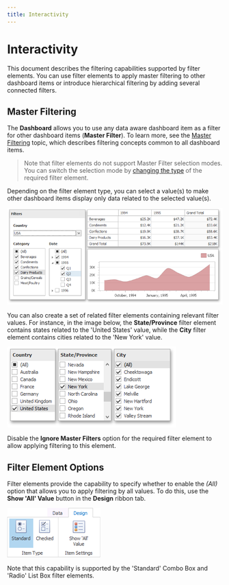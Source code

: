 ```yaml
---
title: Interactivity
---
```

# Interactivity
This document describes the filtering capabilities supported by filter elements. You can use filter elements to apply master filtering to other dashboard items or introduce hierarchical filtering by adding several connected filters.

## Master Filtering
The **Dashboard** allows you to use any data aware dashboard item as a filter for other dashboard items (**Master Filter**). To learn more, see the [Master Filtering](../../interactivity/master-filtering.md) topic, which describes filtering concepts common to all dashboard items.

> Note that filter elements do not support Master Filter selection modes. You can switch the selection mode by [changing the type](filter-elements-overview.md) of the required filter element.

Depending on the filter element type, you can select a value(s) to make other dashboard items display only data related to the selected value(s).

![FilterElements_Interactivity](../../../../images/img24829.png)

You can also create a set of related filter elements containing relevant filter values. For instance, in the image below, the **State/Province** filter element contains states related to the 'United States' value, while the **City** filter element contains cities related to the 'New York' value.

![CascadingFiltering](../../../../images/img24833.png)

Disable the **Ignore Master Filters** option for the required filter element to allow applying filtering to this element.

## Filter Element Options
Filter elements provide the capability to specify whether to enable the _(All)_ option that allows you to apply filtering by all values. To do this, use the **Show 'All' Value** button in the **Design** ribbon tab.

![ShowAllValue_Ribbon](../../../../images/img26111.png)

Note that this capability is supported by the 'Standard' Combo Box and 'Radio' List Box filter elements.